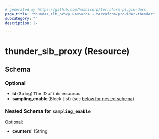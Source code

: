 ```yaml
---
# generated by https://github.com/hashicorp/terraform-plugin-docs
page_title: "thunder_slb_proxy Resource - terraform-provider-thunder"
subcategory: ""
description: |-
  
---
```


# thunder_slb_proxy (Resource)





<!-- schema generated by tfplugindocs -->
## Schema

### Optional

- **id** (String) The ID of this resource.
- **sampling_enable** (Block List) (see [below for nested schema](#nestedblock--sampling_enable))

<a id="nestedblock--sampling_enable"></a>
### Nested Schema for `sampling_enable`

Optional:

- **counters1** (String)


